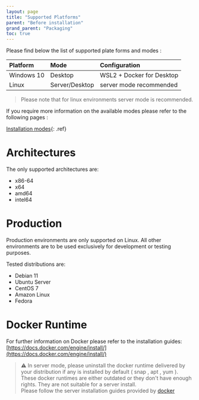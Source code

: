 ```yaml
---
layout: page
title: "Supported Platforms"
parent: "Before installation"
grand_parent: "Packaging"
toc: true
---
```


Please find below the list of supported plate forms and modes :

| Platform   | Mode           | Configuration             |
| :--------- | :------------- | :------------------------ |
| Windows 10 | Desktop        | WSL2 + Docker for Desktop |
| Linux      | Server/Desktop | server mode recommended   |

> Please note that for linux environments server mode is recommended.  

If you require more information on the available modes please refer to the following pages :

[Installation modes](igrc-platform/installation-and-deployment/packaging/before-installation/installation-modes.md){: .ref}

# Architectures

The only supported architectures are:  

* x86-64
* x64
* amd64
* intel64

# Production

Production environments are only supported on Linux. All other environments are to be used exclusively for development or testing purposes.  

Tested distributions are:  

* Debian 11
* Ubuntu Server
* CentOS 7
* Amazon Linux
* Fedora

# Docker Runtime

For further information on Docker please refer to the installation guides:  
[https://docs.docker.com/engine/install/](https://docs.docker.com/engine/install/)

> :warning: In server mode, please uninstall the docker runtime delivered by your distribution if any is installed by default ( snap , apt , yum ).  
> These docker runtimes are either outdated or they don't have enough rights. They are not suitable for a server install.  
> Please follow the server installation guides provided by [docker](https://docs.docker.com/engine/install/)  
